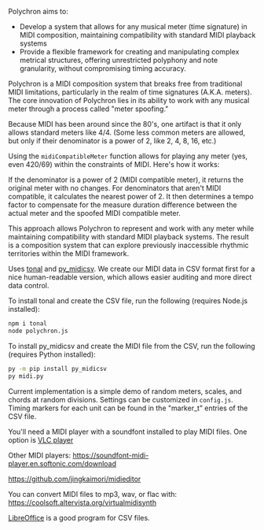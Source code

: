 Polychron aims to:

- Develop a system that allows for any musical meter (time signature) in MIDI composition, maintaining compatibility with standard MIDI playback systems
- Provide a flexible framework for creating and manipulating complex metrical structures, offering unrestricted polyphony and note granularity, without compromising timing accuracy.

Polychron is a MIDI composition system that breaks free from traditional MIDI limitations, particularly in the realm of time signatures (A.K.A. meters). The core innovation of Polychron lies in its ability to work with any musical meter through a process called "meter spoofing."

Because MIDI has been around since the 80's, one artifact is that it only allows standard meters like 4/4. (Some less common meters are allowed, but only if their denominator is a power of 2, like 2, 4, 8, 16, etc.)

Using the `midiCompatibleMeter` function allows for playing any meter (yes, even 420/69) within the constraints of MIDI. Here's how it works:

If the denominator is a power of 2 (MIDI compatible meter), it returns the original meter with no changes.
For denominators that aren't MIDI compatible, it calculates the nearest power of 2.
It then determines a tempo factor to compensate for the measure duration difference between the actual meter and the spoofed MIDI compatible meter.

This approach allows Polychron to represent and work with any meter while maintaining compatibility with standard MIDI playback systems. The result is a composition system that can explore previously inaccessible rhythmic territories within the MIDI framework.

Uses [tonal](https://github.com/tonaljs/tonal) and [py_midicsv](https://github.com/timwedde/py_midicsv). We create our MIDI data in CSV format first for a nice human-readable version, which allows easier auditing and more direct data control.

To install tonal and create the CSV file, run the following (requires Node.js installed):
```bash
npm i tonal
node polychron.js
```

To install py_midicsv and create the MIDI file from the CSV, run the following (requires Python installed):
```bash
py -m pip install py_midicsv
py midi.py
```

Current implementation is a simple demo of random meters, scales, and chords at random divisions. Settings can be customized in `config.js`. Timing markers for each unit can be found in the "marker_t" entries of the CSV file.

You'll need a MIDI player with a soundfont installed to play MIDI files. One option is [VLC player](https://www.reddit.com/r/VLC/comments/sxb7h0/vlc_cant_play_midi_files/)

Other MIDI players:
https://soundfont-midi-player.en.softonic.com/download

https://github.com/jingkaimori/midieditor

You can convert MIDI files to mp3, wav, or flac with:
https://coolsoft.altervista.org/virtualmidisynth

[LibreOffice](https://libreoffice.org/) is a good program for CSV files.
